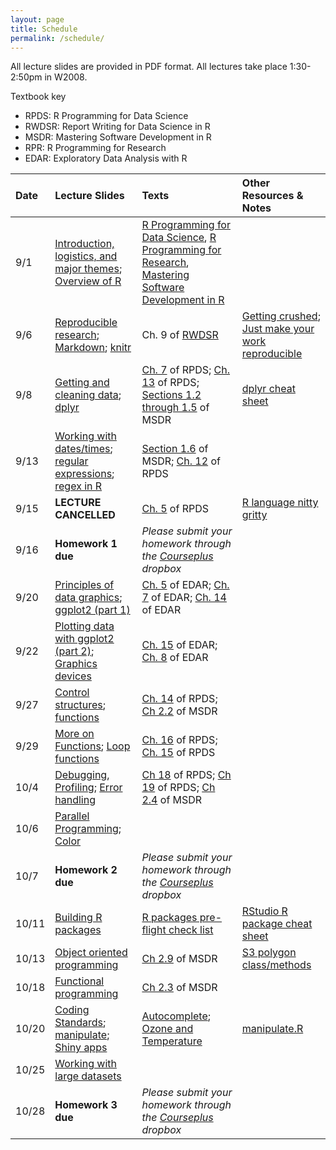 ```yaml
---
layout: page
title: Schedule 
permalink: /schedule/
---
```


All lecture slides are provided in PDF format. All lectures take place 1:30-2:50pm in W2008.

Textbook key

* RPDS: R Programming for Data Science
* RWDSR: Report Writing for Data Science in R
* MSDR: Mastering Software Development in R
* RPR: R Programming for Research
* EDAR: Exploratory Data Analysis with R

| Date | Lecture Slides | Texts | Other Resources & Notes |
|:---- |:----- | :---- |:------------------------|
9/1 | [Introduction, logistics, and major themes](../notes/pdf/introduction.pdf); [Overview of R](../notes/pdf/overview.pdf) | [R Programming for Data Science](https://leanpub.com/rprogramming), [R Programming for Research](https://geanders.github.io/RProgrammingForResearch/), [Mastering Software Development in R](http://bookdown.org/rdpeng/RProgDA)|
9/6 | [Reproducible research](../notes/pdf/ReproducibleResearch.pdf); [Markdown](../notes/pdf/markdown.pdf); [knitr](../notes/pdf/knitr.pdf)| Ch. 9 of [RWDSR](https://leanpub.com/reportwriting) | [Getting crushed](http://simplystatistics.org/2015/11/16/so-you-are-getting-crushed-on-the-internet-the-new-normal-for-academics/); [Just make your work reproducible](http://simplystatistics.org/2015/12/11/instead-of-research-on-reproducibility-just-do-reproducible-research/)
9/8 | [Getting and cleaning data](../notes/pdf/gettingcleaning.pdf); [dplyr](../notes/pdf/dplyr.pdf) | [Ch. 7](https://bookdown.org/rdpeng/rprogdatascience/using-the-readr-package.html) of RPDS; [Ch. 13](https://bookdown.org/rdpeng/rprogdatascience/managing-data-frames-with-the-dplyr-package.html) of RPDS; [Sections 1.2 through 1.5](http://bookdown.org/rdpeng/RProgDA/the-importance-of-tidy-data.html) of MSDR | [dplyr cheat sheet](http://www.rstudio.com/wp-content/uploads/2015/02/data-wrangling-cheatsheet.pdf)
9/13 | [Working with dates/times](../notes/pdf/Dates.pdf); [regular expressions](../notes/pdf/regex.pdf); [regex in R](../notes/pdf/regex_in_R.pdf) | [Section 1.6](https://bookdown.org/rdpeng/RProgDA/working-with-dates-times-time-zones.html) of MSDR; [Ch. 12](https://bookdown.org/rdpeng/rprogdatascience/dates-and-times.html) of RPDS | |
9/15 | **LECTURE CANCELLED** | [Ch. 5](https://bookdown.org/rdpeng/rprogdatascience/r-nuts-and-bolts.html) of RPDS | [R language nitty gritty](../notes/pdf/r-nuts-bolts.pdf)  
9/16 | **Homework 1 due** | *Please submit your homework through the [Courseplus](https://courseplus.jhu.edu) dropbox* |
9/20 | [Principles of data graphics](../notes/pdf/principlesgraphics.pdf); [ggplot2 (part 1)](../notes/pdf/ggplot2_part1.pdf)| [Ch. 5](https://bookdown.org/rdpeng/exdata/principles-of-analytic-graphics.html) of EDAR; [Ch. 7](https://bookdown.org/rdpeng/exdata/plotting-systems.html) of EDAR; [Ch. 14](https://bookdown.org/rdpeng/exdata/the-ggplot2-plotting-system-part-1.html) of EDAR|
9/22 | [Plotting data with ggplot2 (part 2)](../notes/pdf/ggplot2_part2.pdf); [Graphics devices](../notes/pdf/grdevices.pdf)| [Ch. 15](https://bookdown.org/rdpeng/exdata/the-ggplot2-plotting-system-part-2.html) of EDAR; [Ch. 8](https://bookdown.org/rdpeng/exdata/graphics-devices.html) of EDAR |
9/27 | [Control structures](../notes/pdf/control.pdf); [functions](../notes/pdf/functions.pdf)| [Ch. 14](https://bookdown.org/rdpeng/rprogdatascience/control-structures.html) of RPDS; [Ch 2.2](http://rdpeng.github.io/RProgDA/functions.html) of MSDR |
9/29 | [More on Functions](../notes/pdf/functions2.pdf); [Loop functions](../notes/pdf/loop_functions.pdf) | [Ch. 16](https://bookdown.org/rdpeng/rprogdatascience/loop-functions.html) of RPDS; [Ch. 15](https://bookdown.org/rdpeng/rprogdatascience/functions.html) of RPDS
10/4 |  [Debugging](../notes/pdf/debugging.pdf), [Profiling](../notes/pdf/RProfiler.pdf); [Error handling](../notes/pdf/error_handling.pdf) | [Ch 18](https://bookdown.org/rdpeng/rprogdatascience/debugging.html) of RPDS; [Ch 19](https://bookdown.org/rdpeng/rprogdatascience/profiling-r-code.html) of RPDS; [Ch 2.4](http://rdpeng.github.io/RProgDA/error-handling-and-generation.html) of MSDR
10/6 | [Parallel Programming](../notes/pdf/parallel.pdf); [Color](../notes/pdf/RColors.pdf) | |
10/7 | **Homework 2 due** | *Please submit your homework through the [Courseplus](https://courseplus.jhu.edu) dropbox* |
10/11 | [Building R packages](../notes/pdf/Rpackages.pdf) | [R packages pre-flight check list](https://github.com/rdpeng/daprocedures/blob/master/lists/Rpackage_preflight.md)| [RStudio R package cheat sheet](http://www.rstudio.com/wp-content/uploads/2015/06/devtools-cheatsheet.pdf)
10/13 | [Object oriented programming](../notes/pdf/classes-methods.pdf) | [Ch 2.9](https://bookdown.org/rdpeng/RProgDA/object-oriented-programming.html) of MSDR | [S3 polygon class/methods](../notes/pdf/S3polygon.pdf)
10/18 | [Functional programming](../notes/pdf/functional_programming.pdf) | [Ch 2.3](https://bookdown.org/rdpeng/RProgDA/functional-programming.html) of MSDR|
10/20 | [Coding Standards](../notes/pdf/codingstandards.pdf); [manipulate](../notes/pdf/manipulate.pdf); [Shiny apps](../notes/pdf/shiny.pdf) | [Autocomplete](../shiny/autocomplete.zip); [Ozone and Temperature](../shiny/ozonetemp.zip) | [manipulate.R](../notes/manipulate.R)
10/25 | [Working with large datasets](../notes/pdf/largedatasets.pdf) | | 
10/28 | **Homework 3 due** | *Please submit your homework through the [Courseplus](https://courseplus.jhu.edu) dropbox* |
